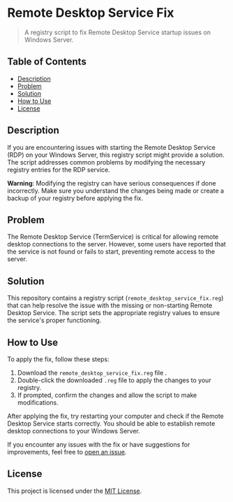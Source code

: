 # Remote Desktop Service Fix

> A registry script to fix Remote Desktop Service startup issues on Windows Server.

## Table of Contents

- [Description](#description)
- [Problem](#problem)
- [Solution](#solution)
- [How to Use](#how-to-use)
- [License](#license)

## Description

If you are encountering issues with starting the Remote Desktop Service (RDP) on your Windows Server, this registry script might provide a solution. The script addresses common problems by modifying the necessary registry entries for the RDP service.

**Warning**: Modifying the registry can have serious consequences if done incorrectly. Make sure you understand the changes being made or create a backup of your registry before applying the fix.

## Problem

The Remote Desktop Service (TermService) is critical for allowing remote desktop connections to the server. However, some users have reported that the service is not found or fails to start, preventing remote access to the server.

## Solution

This repository contains a registry script (`remote_desktop_service_fix.reg`) that can help resolve the issue with the missing or non-starting Remote Desktop Service. The script sets the appropriate registry values to ensure the service's proper functioning.

## How to Use

To apply the fix, follow these steps:

1. Download the `remote_desktop_service_fix.reg` file .
2. Double-click the downloaded `.reg` file to apply the changes to your registry.
3. If prompted, confirm the changes and allow the script to make modifications.

After applying the fix, try restarting your computer and check if the Remote Desktop Service starts correctly. You should be able to establish remote desktop connections to your Windows Server.

If you encounter any issues with the fix or have suggestions for improvements, feel free to [open an issue](https://github.com/infoxmax/remote-desktop-service-fix/issues). 


## License

This project is licensed under the [MIT License](LICENSE).
